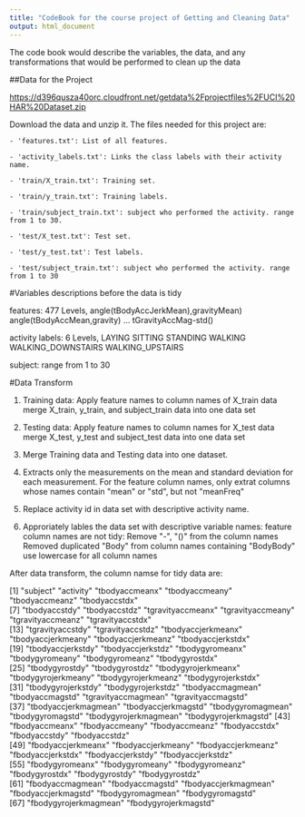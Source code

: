 ```yaml
---
title: "CodeBook for the course project of Getting and Cleaning Data"
output: html_document
---
```

The code book would describe the variables, the data, and any transformations that would be performed to clean up the data

##Data for the Project

https://d396qusza40orc.cloudfront.net/getdata%2Fprojectfiles%2FUCI%20HAR%20Dataset.zip

Download the data and unzip it. The files needed for this project are:

    - 'features.txt': List of all features.

    - 'activity_labels.txt': Links the class labels with their activity name.

    - 'train/X_train.txt': Training set.

    - 'train/y_train.txt': Training labels.

    - 'train/subject_train.txt': subject who performed the activity. range from 1 to 30.

    - 'test/X_test.txt': Test set.

    - 'test/y_test.txt': Test labels.

    - 'test/subject_train.txt': subject who performed the activity. range from 1 to 30
    
#Variables descriptions before the data is tidy

features: 477 Levels, angle(tBodyAccJerkMean),gravityMean) angle(tBodyAccMean,gravity) ... tGravityAccMag-std()

activity labels: 6  Levels, LAYING  SITTING  STANDING  WALKING  WALKING_DOWNSTAIRS  WALKING_UPSTAIRS

subject: range from 1 to 30

#Data Transform
1. Training data: 
    Apply feature names to column names of X_train data
    merge X_train,  y_train, and  subject_train data into one data set
 
2. Testing data: 
    Apply feature names to column names for X_test data
    merge X_test, y_test and subject_test data into one data set
 
3. Merge Training data and Testing data into one dataset.

4. Extracts only the measurements on the mean and standard deviation for each measurement. 
    For the feature column names, only extrat columns whose names contain "mean" or "std", but not "meanFreq"

4. Replace activity id in data set with descriptive activity name.

5. Approriately lables the data set with descriptive variable names:
    feature column names are not tidy: Remove "-", "()" from the column names
    Removed duplicated "Body" from column names containing "BodyBody"
    use lowercase for all column names

After data transform, the column namse for tidy data are:

[1]  "subject"              "activity"             "tbodyaccmeanx"        "tbodyaccmeany"        "tbodyaccmeanz"        "tbodyaccstdx"        
[7]  "tbodyaccstdy"         "tbodyaccstdz"         "tgravityaccmeanx"     "tgravityaccmeany"     "tgravityaccmeanz"     "tgravityaccstdx"     
[13] "tgravityaccstdy"      "tgravityaccstdz"      "tbodyaccjerkmeanx"    "tbodyaccjerkmeany"    "tbodyaccjerkmeanz"    "tbodyaccjerkstdx"    
[19] "tbodyaccjerkstdy"     "tbodyaccjerkstdz"     "tbodygyromeanx"       "tbodygyromeany"       "tbodygyromeanz"       "tbodygyrostdx"       
[25] "tbodygyrostdy"        "tbodygyrostdz"        "tbodygyrojerkmeanx"   "tbodygyrojerkmeany"   "tbodygyrojerkmeanz"   "tbodygyrojerkstdx"   
[31] "tbodygyrojerkstdy"    "tbodygyrojerkstdz"    "tbodyaccmagmean"      "tbodyaccmagstd"       "tgravityaccmagmean"   "tgravityaccmagstd"   
[37] "tbodyaccjerkmagmean"  "tbodyaccjerkmagstd"   "tbodygyromagmean"     "tbodygyromagstd"      "tbodygyrojerkmagmean" "tbodygyrojerkmagstd" 
[43] "fbodyaccmeanx"        "fbodyaccmeany"        "fbodyaccmeanz"        "fbodyaccstdx"         "fbodyaccstdy"         "fbodyaccstdz"        
[49] "fbodyaccjerkmeanx"    "fbodyaccjerkmeany"    "fbodyaccjerkmeanz"    "fbodyaccjerkstdx"     "fbodyaccjerkstdy"     "fbodyaccjerkstdz"    
[55] "fbodygyromeanx"       "fbodygyromeany"       "fbodygyromeanz"       "fbodygyrostdx"        "fbodygyrostdy"        "fbodygyrostdz"       
[61] "fbodyaccmagmean"      "fbodyaccmagstd"       "fbodyaccjerkmagmean"  "fbodyaccjerkmagstd"   "fbodygyromagmean"     "fbodygyromagstd"     
[67] "fbodygyrojerkmagmean" "fbodygyrojerkmagstd" 
